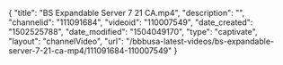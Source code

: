 {
    "title": "BS Expandable Server 7 21  CA.mp4",
    "description": "",
    "channelid": "111091684",
    "videoid": "110007549",
    "date_created": "1502525788",
    "date_modified": "1504049170",
    "type": "captivate",
    "layout": "channelVideo",
    "url": "\/bbbusa-latest-videos\/bs-expandable-server-7-21-ca-mp4\/111091684-110007549"
}